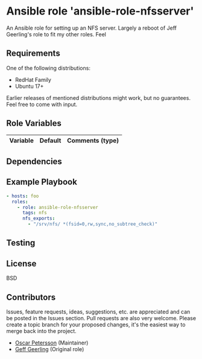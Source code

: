 # Ansible role 'ansible-role-nfsserver'

An Ansible role for setting up an NFS server. Largely a reboot of Jeff Geerling's role to fit my other roles. Feel

## Requirements
One of the following distributions:
- RedHat Family
- Ubuntu 17+

Earlier releases of mentioned distributions might work, but no guarantees. Feel free to come with input.

## Role Variables
| Variable                       | Default                          | Comments (type)  |
| :---                           | :---                             | :---             |

## Dependencies

## Example Playbook
```Yaml
- hosts: foo
  roles:
    - role: ansible-role-nfsserver
      tags: nfs
      nfs_exports:
        - "/srv/nfs/ *(fsid=0,rw,sync,no_subtree_check)"
```

## Testing

## License

BSD

## Contributors

Issues, feature requests, ideas, suggestions, etc. are appreciated and can be posted in the Issues section. Pull requests are also very welcome. Please create a topic branch for your proposed changes, it's the easiest way to merge back into the project.

- [Oscar Petersson](https://github.com/oscpe262/) (Maintainer)
- [Geff Geerling](https://www.jeffgeerling.com) (Original role)
